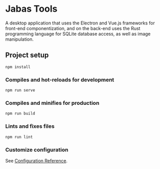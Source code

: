 # Jabas Tools

A desktop application that uses the Electron and Vue.js frameworks for front-end componentization, and on the back-end uses the Rust programming language for SQLite database access, as well as image manipulation.

## Project setup
```
npm install
```

### Compiles and hot-reloads for development
```
npm run serve
```

### Compiles and minifies for production
```
npm run build
```

### Lints and fixes files
```
npm run lint
```

### Customize configuration
See [Configuration Reference](https://cli.vuejs.org/config/).
